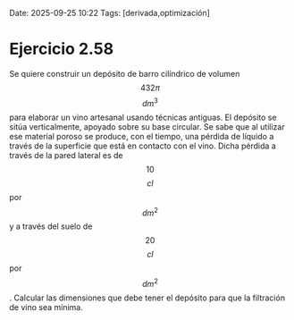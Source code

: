 Date: 2025-09-25 10:22
Tags: [derivada,optimización]

# Ejercicio 2.58

 
Se quiere construir un depósito de barro cilíndrico de volumen  $$ 432 \pi$$  $$ dm^3$$   para elaborar un vino artesanal usando técnicas antiguas. El depósito se sitúa verticalmente, apoyado sobre su base circular. Se sabe que al utilizar ese material poroso se produce, con el tiempo, una pérdida de líquido a través de la superficie que está en contacto con el vino. Dicha pérdida a través de la pared lateral es de  $$ 10$$  $$ cl$$   por  $$ dm^2$$   y a través del suelo de  $$ 20$$  $$ cl$$   por  $$ dm^2$$  . Calcular las dimensiones que debe tener el depósito para que la filtración de vino sea mínima.

